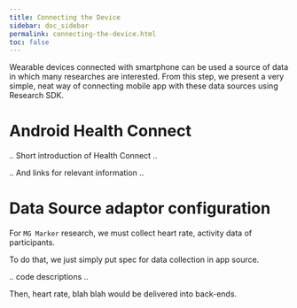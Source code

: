 ```yaml
---
title: Connecting the Device
sidebar: doc_sidebar
permalink: connecting-the-device.html
toc: false
---
```

Wearable devices connected with smartphone can be used a source of data in which many researches are interested.
From this step, we present a very simple, neat way of connecting mobile app with these data sources using Research SDK.

# Android Health Connect

.. Short introduction of Health Connect ..

.. And links for relevant information ..

# Data Source adaptor configuration

For `MG Marker` research, we must collect heart rate, activity data of participants.

To do that, we just simply put spec for data collection in app source.

.. code descriptions ..

Then, heart rate, blah blah would be delivered into back-ends.
